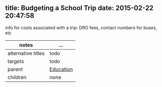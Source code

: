 title: Budgeting a School Trip
date: 2015-02-22 20:47:58
---

info for costs associated with a trip: DRO fees, contact numbers for buses, etc 

 notes | ...
-------|-----
alternative titles | todo
targets | todo
parent | <a href="../education">Education</a>
children | none